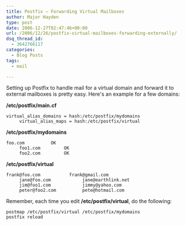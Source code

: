 ```yaml
---
title: Postfix – Forwarding Virtual Mailboxes
author: Major Hayden
type: post
date: 2006-12-27T02:47:46+00:00
url: /2006/12/26/postfix-virtual-mailboxes-forwarding-externally/
dsq_thread_id:
  - 3642766117
categories:
  - Blog Posts
tags:
  - mail

---
```

Setting up Postfix to handle mail for a virtual domain and forward it to external mailboxes is pretty easy. Here's an example for a few domains:

**/etc/postfix/main.cf**

```
virtual_alias_domains = hash:/etc/postfix/mydomains
     virtual_alias_maps = hash:/etc/postfix/virtual
```


**/etc/postfix/mydomains**

```
foo.com          OK
     foo1.com         OK
     foo2.com         OK
```


**/etc/postfix/virtual**

```
frank@foo.com           frank@gmail.com
     jane@foo.com            jane@earthlink.net
     jim@foo1.com            jimmy@yahoo.com
     peter@foo2.com          pete@hotmail.com
```


Remember, each time you edit **/etc/postfix/virtual**, do the following:

```
postmap /etc/postfix/virtual /etc/postfix/mydomains
postfix reload
```

